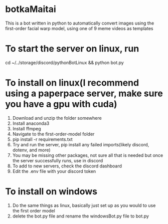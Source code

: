 # botkaMaitai
This is a bot written in python to automatically convert images using the first-order facial warp model, using one of 9 meme videos as templates

# To start the server on linux, run
cd ~/../storage/discord/pythonBotLinux && python bot.py

# To install on linux(I recommend using a paperpace server, make sure you have a gpu with cuda)
1. Download and unzip the folder somewhere
2. Install anaconda3
3. Install ffmpeg
4. Navigate to the first-order-model folder
5. pip install -r requirements.txt
6. Try and run the server, pip install any failed imports(likely discord, dotenv, and more)
7. You may be missing other packages, not sure all that is needed but once the server
successfully runs, use in discord
8. To add to new servers, check the discord dashboard
9. Edit the .env file with your discord token

# To install on windows
1. Do the same things as linux, basically just set up as you would to use the first order model
2. delete the bot.py file and rename the windowsBot.py file to bot.py
